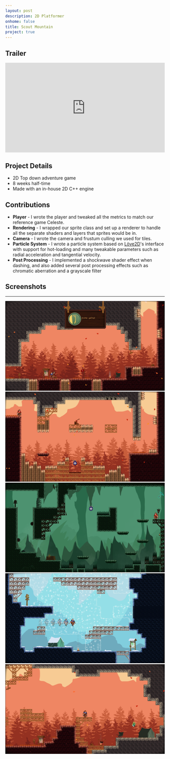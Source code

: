 ```yaml
---
layout: post
description: 2D Platformer
onhome: false
title: Scout Mountain
project: true
---
```

## Trailer
<style>.embed-container { position: relative; padding-bottom: 56.25%; height: 0; overflow: hidden; max-width: 100%; } .embed-container iframe, .embed-container object, .embed-container embed { position: absolute; top: 0; left: 0; width: 100%; height: 100%; }</style><div class='embed-container'><iframe src='https://www.youtube.com/embed/oSd9YIrzHpo' frameborder='0' allowfullscreen></iframe></div>

## Project Details
- 2D Top down adventure game
- 8 weeks half-time
- Made with an in-house 2D C++ engine

## Contributions
- **Player** - I wrote the player and tweaked all the metrics to match our reference game Celeste.
- **Rendering** - I wrapped our sprite class and set up a renderer to handle all the separate shaders and layers that sprites would be in.
- **Camera** - I wrote the camera and frustum culling we used for tiles.
- **Particle System** - I wrote a particle system based on [Löve2D](https://love2d.org/)'s interface with support for hot-loading and many tweakable parameters such as radial acceleration and tangential velocity.
- **Post Processing** - I implemented a shockwave shader effect when dashing, and also added several post processing effects such as chromatic aberration and a grayscale filter

## Screenshots
---
![](../assets/img/ScoutMountain_Screenshot_01.png)
![](../assets/img/ScoutMountain_Screenshot_02.png)
![](../assets/img/ScoutMountain_Screenshot_03.png)
![](../assets/img/ScoutMountain_Screenshot_04.png)
![](../assets/img/ScoutMountain_Screenshot_05.png)